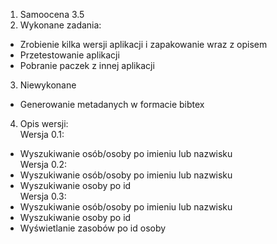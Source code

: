 1. Samoocena 3.5
2. Wykonane zadania:
- Zrobienie kilka wersji aplikacji i zapakowanie wraz z opisem  
- Przetestowanie aplikacji  
- Pobranie paczek z innej aplikacji
3. Niewykonane
- Generowanie metadanych w formacie bibtex

4. Opis wersji:  
Wersja 0.1:  
- Wyszukiwanie osób/osoby po imieniu lub nazwisku  
Wersja 0.2:  
- Wyszukiwanie osób/osoby po imieniu lub nazwisku  
- Wyszukiwanie osoby po id  
Wersja 0.3:   
- Wyszukiwanie osób/osoby po imieniu lub nazwisku  
- Wyszukiwanie osoby po id  
- Wyświetlanie zasobów po id osoby  
